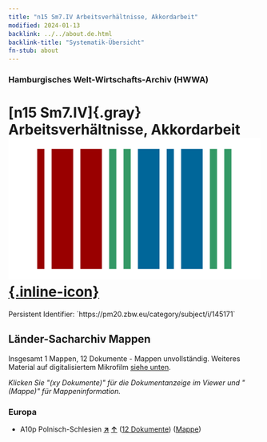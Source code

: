 ```yaml
---
title: "n15 Sm7.IV Arbeitsverhältnisse, Akkordarbeit"
modified: 2024-01-13
backlink: ../../about.de.html
backlink-title: "Systematik-Übersicht"
fn-stub: about
---
```


### Hamburgisches Welt-Wirtschafts-Archiv (HWWA)

# [n15 Sm7.IV]{.gray}&#8201; Arbeitsverhältnisse, Akkordarbeit &#160; [![Wikidata](/images/Wikidata-logo.svg "Wikidata"){.inline-icon}](http://www.wikidata.org/entity/Q104710715)

<div class="hint">Persistent Identifier: `https://pm20.zbw.eu/category/subject/i/145171`</div>







## Länder-Sacharchiv Mappen






Insgesamt 1 Mappen, 12 Dokumente - Mappen unvollständig. Weiteres Material auf digitalisiertem Mikrofilm [siehe unten](#filmsections).

_Klicken Sie "(xy Dokumente)" für die Dokumentanzeige im Viewer und "(Mappe)" für Mappeninformation._




### Europa

- A10p Polnisch-Schlesien [**&nearr;**](../../../geo/i/140951/about.de.html "Polnisch-Schlesien (alle Mappen)") [**&uarr;**](../../../geo/about.de.html#A10p "Ländersystematik") (<a href="https://pm20.zbw.eu/iiifview/folder/sh/140951,145171" title="über: Polnisch-Schlesien : Arbeitsverhältnisse, Akkordarbeit" target="_blank">12 Dokumente</a>) ([Mappe](../../../../folder/sh/1409xx/140951/1451xx/145171/about.de.html))



<a id="filmsections" />













